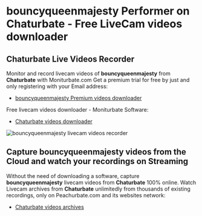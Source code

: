 # bouncyqueenmajesty Performer on Chaturbate - Free LiveCam videos downloader

## Chaturbate Live Videos Recorder

Monitor and record livecam videos of **bouncyqueenmajesty** from **Chaturbate** with Moniturbate.com
Get a premium trial for free by just and only registering with your Email address:
* [bouncyqueenmajesty Premium videos downloader](https://moniturbate.com/request-demo-licence-key.html)

Free livecam videos downloader - Moniturbate Software:
* [Chaturbate videos downloader](https://moniturbate.com/moniturbate-download-software.html)

![bouncyqueenmajesty livecam videos recorder](https://peachurnet.com/templates/moniturbate-software.png)


## Capture bouncyqueenmajesty videos from the Cloud and watch your recordings on Streaming

Without the need of downloading a software, capture **bouncyqueenmajesty** livecam videos from **Chaturbate** 100% online.
Watch Livecam archives from **Chaturbate** unlimitedly from thousands of existing recordings, only on Peachurbate.com and its websites network:
* [Chaturbate videos archives](https://peachurnet.com/)